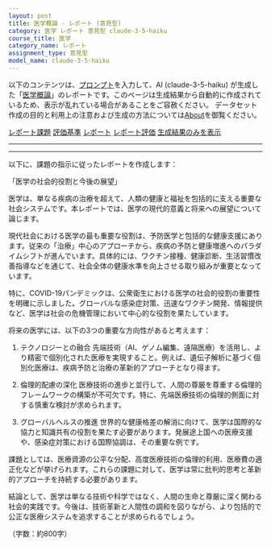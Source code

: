```yaml
---
layout: post
title: 医学概論 - レポート (意見型)
category: 医学 レポート 意見型 claude-3-5-haiku
course_title: 医学
category_name: レポート
assignment_type: 意見型
model_name: claude-3-5-haiku
---
```


以下のコンテンツは、[プロンプト](https://github.com/takedatoshiyuki/synthetic_assignments/tree/main/generated/医学/claude-3-5-haiku/prompt_レポート-意見型.md)を入力して、AI (claude-3-5-haiku) が生成した「[医学概論](/contents/医学/)」のレポートです。このページは生成結果から自動的に作成されているため、表示が乱れている場合があることをご容赦ください。
データセット作成の目的と利用上の注意および生成の方法については[About](/About)を御覧ください。

[レポート課題](../レポート課題-意見型)
[評価基準](../評価基準-意見型)
[レポート](../レポート-意見型)
[レポート評価](../レポート評価-意見型)
[生成結果のみを表示](https://github.com/takedatoshiyuki/synthetic_assignments/tree/main/generated/医学/claude-3-5-haiku/レポート-意見型.md)
  

***
***
  
以下に、課題の指示に従ったレポートを作成します：

「医学の社会的役割と今後の展望」

医学は、単なる疾病の治療を超えて、人類の健康と福祉を包括的に支える重要な社会システムです。本レポートでは、医学の現代的意義と将来への展望について論じます。

現代社会における医学の最も重要な役割は、予防医学と包括的な健康支援にあります。従来の「治療」中心のアプローチから、疾病の予防と健康増進へのパラダイムシフトが進んでいます。具体的には、ワクチン接種、健康診断、生活習慣改善指導などを通じて、社会全体の健康水準を向上させる取り組みが重要となっています。

特に、COVID-19パンデミックは、公衆衛生における医学の社会的役割の重要性を明確に示しました。グローバルな感染症対策、迅速なワクチン開発、情報提供など、医学は社会の危機管理において中心的な役割を果たしています。

将来の医学には、以下の3つの重要な方向性があると考えます：

1. テクノロジーとの融合
先端技術（AI、ゲノム編集、遠隔医療）を活用し、より精密で個別化された医療を実現すること。例えば、遺伝子解析に基づく個別化医療は、疾病予防と治療の革新的アプローチとなり得ます。

2. 倫理的配慮の深化
医療技術の進歩と並行して、人間の尊厳を尊重する倫理的フレームワークの構築が不可欠です。特に、先端医療技術の倫理的側面に対する慎重な検討が求められます。

3. グローバルヘルスの推進
世界的な健康格差の解消に向けて、医学は国際的な協力と知識共有の役割を果たす必要があります。発展途上国への医療支援や、感染症対策における国際協調は、その重要な例です。

課題としては、医療資源の公平な分配、高度医療技術の倫理的利用、医療費の適正化などが挙げられます。これらの課題に対して、医学は常に批判的思考と革新的アプローチを持続する必要があります。

結論として、医学は単なる技術や科学ではなく、人間の生命と尊厳に深く関わる社会的実践です。今後は、技術革新と人間性の調和を図りながら、より包括的で公正な医療システムを追求することが求められるでしょう。

（字数：約800字）
